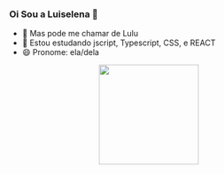 ### Oi Sou a Luiselena 👋

- 🔭 Mas pode me chamar de Lulu
- 🌱 Estou estudando jscript, Typescript, CSS, e REACT
- 😄 Pronome: ela/dela

<div align="center">
  <a href="https://github.com/luiselena">
  <img height="180em" src="https://github-readme-stats.vercel.app/api?username=luiselena&show_icons=true&theme=dracula&include_all_commits=true&count_private=true"/>
</div>
